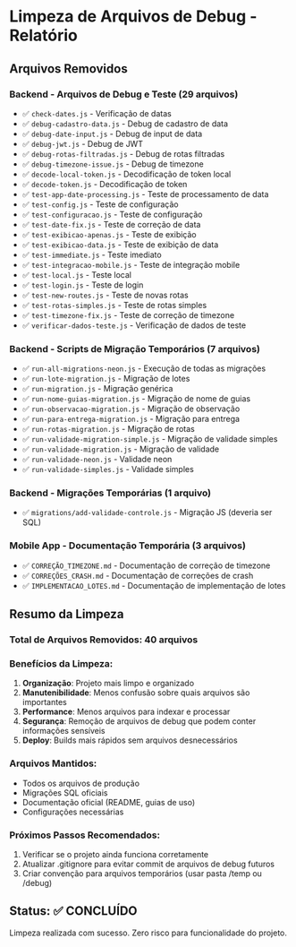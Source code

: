 # Limpeza de Arquivos de Debug - Relatório

## Arquivos Removidos

### Backend - Arquivos de Debug e Teste (29 arquivos)
- ✅ `check-dates.js` - Verificação de datas
- ✅ `debug-cadastro-data.js` - Debug de cadastro de data
- ✅ `debug-date-input.js` - Debug de input de data
- ✅ `debug-jwt.js` - Debug de JWT
- ✅ `debug-rotas-filtradas.js` - Debug de rotas filtradas
- ✅ `debug-timezone-issue.js` - Debug de timezone
- ✅ `decode-local-token.js` - Decodificação de token local
- ✅ `decode-token.js` - Decodificação de token
- ✅ `test-app-date-processing.js` - Teste de processamento de data
- ✅ `test-config.js` - Teste de configuração
- ✅ `test-configuracao.js` - Teste de configuração
- ✅ `test-date-fix.js` - Teste de correção de data
- ✅ `test-exibicao-apenas.js` - Teste de exibição
- ✅ `test-exibicao-data.js` - Teste de exibição de data
- ✅ `test-immediate.js` - Teste imediato
- ✅ `test-integracao-mobile.js` - Teste de integração mobile
- ✅ `test-local.js` - Teste local
- ✅ `test-login.js` - Teste de login
- ✅ `test-new-routes.js` - Teste de novas rotas
- ✅ `test-rotas-simples.js` - Teste de rotas simples
- ✅ `test-timezone-fix.js` - Teste de correção de timezone
- ✅ `verificar-dados-teste.js` - Verificação de dados de teste

### Backend - Scripts de Migração Temporários (7 arquivos)
- ✅ `run-all-migrations-neon.js` - Execução de todas as migrações
- ✅ `run-lote-migration.js` - Migração de lotes
- ✅ `run-migration.js` - Migração genérica
- ✅ `run-nome-guias-migration.js` - Migração de nome de guias
- ✅ `run-observacao-migration.js` - Migração de observação
- ✅ `run-para-entrega-migration.js` - Migração para entrega
- ✅ `run-rotas-migration.js` - Migração de rotas
- ✅ `run-validade-migration-simple.js` - Migração de validade simples
- ✅ `run-validade-migration.js` - Migração de validade
- ✅ `run-validade-neon.js` - Validade neon
- ✅ `run-validade-simples.js` - Validade simples

### Backend - Migrações Temporárias (1 arquivo)
- ✅ `migrations/add-validade-controle.js` - Migração JS (deveria ser SQL)

### Mobile App - Documentação Temporária (3 arquivos)
- ✅ `CORREÇÃO_TIMEZONE.md` - Documentação de correção de timezone
- ✅ `CORREÇÕES_CRASH.md` - Documentação de correções de crash
- ✅ `IMPLEMENTACAO_LOTES.md` - Documentação de implementação de lotes

## Resumo da Limpeza

### Total de Arquivos Removidos: 40 arquivos

### Benefícios da Limpeza:
1. **Organização**: Projeto mais limpo e organizado
2. **Manutenibilidade**: Menos confusão sobre quais arquivos são importantes
3. **Performance**: Menos arquivos para indexar e processar
4. **Segurança**: Remoção de arquivos de debug que podem conter informações sensíveis
5. **Deploy**: Builds mais rápidos sem arquivos desnecessários

### Arquivos Mantidos:
- Todos os arquivos de produção
- Migrações SQL oficiais
- Documentação oficial (README, guias de uso)
- Configurações necessárias

### Próximos Passos Recomendados:
1. Verificar se o projeto ainda funciona corretamente
2. Atualizar .gitignore para evitar commit de arquivos de debug futuros
3. Criar convenção para arquivos temporários (usar pasta /temp ou /debug)

## Status: ✅ CONCLUÍDO
Limpeza realizada com sucesso. Zero risco para funcionalidade do projeto.